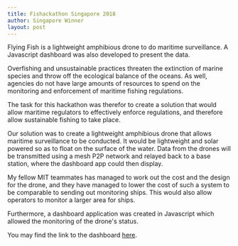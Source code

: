 ```yaml
---
title: Fishackathon Singapore 2018
author: Singapore Winner
layout: post
---
```

Flying Fish is a lightweight amphibious drone to do maritime surveillance. A Javascript dashboard was also developed to present the data.

Overfishing and unsustainable practices threaten the extinction of marine species and throw off the ecological balance of the oceans. As well, agencies do not have large amounts of resources to spend on the monitoring and enforcement of maritime fishing regulations.

The task for this hackathon was therefor to create a solution that would allow maritime regulators to effectively enforce regulations, and therefore allow sustainable fishing to take place.

Our solution was to create a lightweight amphibious drone that allows maritime surveillance to be conducted. It would be lightweight and solar powered so as to float on the surface of the water. Data from the drones will be transmitted using a mesh P2P network and relayed back to a base station, where the dashboard app could then display.

My fellow MIT teammates has managed to work out the cost and the design for the drone, and they have managed to lower the cost of such a system to be comparable to sending out monitoring ships. This would also allow operators to monitor a larger area for ships.

Furthermore, a dashboard application was created in Javascript which allowed the monitoring of the drone's status. 

You may find the link to the dashboard [here](https://github.com/prokarius/FlyingFish2018).
